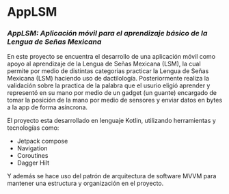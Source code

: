 # AppLSM
### *AppLSM: Aplicación móvil para el aprendizaje básico de la Lengua de Señas Mexicana*

En este proyecto se encuentra el desarrollo de una aplicación móvil como apoyo al aprendizaje de la Lengua de Señas Mexicana (LSM), la cual permite por medio de distintas categorias practicar la Lengua de Señas Mexicana (LSM) haciendo uso de dactilología. Posteriormente realiza la validación sobre la practica de la palabra que el usurio eligió aprender y representó en su mano por medio de un gadget (un guante) encargado de tomar la posición de la mano por medio de sensores y enviar datos en bytes a la app de forma asíncrona. 

El proyecto esta desarrollado en lenguaje Kotlin, utilizando herramientas y tecnologías como: 
- Jetpack compose
- Navigation
- Coroutines
- Dagger Hilt

Y además se hace uso del patrón de arquitectura de software MVVM para mantener una estructura y organización en el proyecto.
